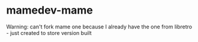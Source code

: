 # mamedev-mame
Warning: can't fork mame one because I already have the one from libretro - just created to store version built

